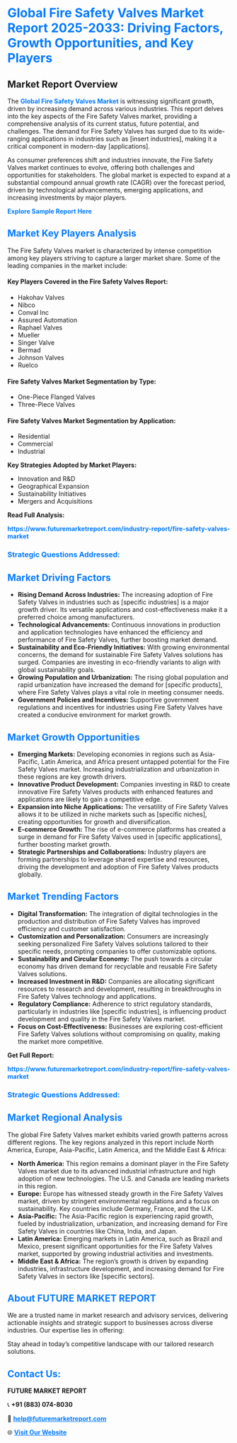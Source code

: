 <h1 style="color: #007BFF;">Global Fire Safety Valves Market Report 2025-2033: Driving Factors, Growth Opportunities, and Key Players</h1>

<section id="overview">
<h2>Market Report Overview</h2>
<p>The <a href="https://www.futuremarketreport.com/industry-report/fire-safety-valves-market" style="color: #007BFF; text-decoration: none;"><strong>Global Fire Safety Valves Market</strong></a> is witnessing significant growth, driven by increasing demand across various industries. This report delves into the key aspects of the Fire Safety Valves market, providing a comprehensive analysis of its current status, future potential, and challenges. The demand for Fire Safety Valves has surged due to its wide-ranging applications in industries such as [insert industries], making it a critical component in modern-day [applications].</p>
<p>As consumer preferences shift and industries innovate, the Fire Safety Valves market continues to evolve, offering both challenges and opportunities for stakeholders. The global market is expected to expand at a substantial compound annual growth rate (CAGR) over the forecast period, driven by technological advancements, emerging applications, and increasing investments by major players.</p>
</section>

<section id="overview">
<p><a href="https://www.futuremarketreport.com/request-sample/reportId=46184" style="color: #007BFF; text-decoration: none;"><strong>Explore Sample Report Here</strong></a></p>
</section>

<section id="key-players">
<h2 style="color: #007BFF;">Market Key Players Analysis</h2>
<p>The Fire Safety Valves market is characterized by intense competition among key players striving to capture a larger market share. Some of the leading companies in the market include:</p>
<h4>Key Players Covered in the Fire Safety Valves Report:</h4>
<ul><li>Hakohav Valves</li><li>Nibco</li><li>Conval Inc</li><li>Assured Automation</li><li>Raphael Valves</li><li>Mueller</li><li>Singer Valve</li><li>Bermad</li><li>Johnson Valves</li><li>Ruelco</li></ul>
<h4>Fire Safety Valves Market Segmentation by Type:</h4>
<ul><li>One-Piece Flanged Valves</li><li>Three-Piece Valves</li></ul>

<h4>Fire Safety Valves Market Segmentation by Application:</h4>
<ul><li>Residential</li><li>Commercial</li><li>Industrial</li></ul>
<p><strong>Key Strategies Adopted by Market Players:</strong></p>
<ul>
<li>Innovation and R&D</li>
<li>Geographical Expansion</li>
<li>Sustainability Initiatives</li>
<li>Mergers and Acquisitions</li>
</ul>
</section>

<section>
<p><strong>Read Full Analysis: </strong></p><a href="https://www.futuremarketreport.com/industry-report/fire-safety-valves-market" style="color: #007BFF; text-decoration: none;"><strong>https://www.futuremarketreport.com/industry-report/fire-safety-valves-market</strong></a>
<h3 style="color: #007BFF;">Strategic Questions Addressed:</h3>
</section>

<section id="driving-factors">
<h2 style="color: #007BFF;">Market Driving Factors</h2>
<ul>
<li><strong>Rising Demand Across Industries:</strong> The increasing adoption of Fire Safety Valves in industries such as [specific industries] is a major growth driver. Its versatile applications and cost-effectiveness make it a preferred choice among manufacturers.</li>
<li><strong>Technological Advancements:</strong> Continuous innovations in production and application technologies have enhanced the efficiency and performance of Fire Safety Valves, further boosting market demand.</li>
<li><strong>Sustainability and Eco-Friendly Initiatives:</strong> With growing environmental concerns, the demand for sustainable Fire Safety Valves solutions has surged. Companies are investing in eco-friendly variants to align with global sustainability goals.</li>
<li><strong>Growing Population and Urbanization:</strong> The rising global population and rapid urbanization have increased the demand for [specific products], where Fire Safety Valves plays a vital role in meeting consumer needs.</li>
<li><strong>Government Policies and Incentives:</strong> Supportive government regulations and incentives for industries using Fire Safety Valves have created a conducive environment for market growth.</li>
</ul>
</section>

<section id="growth-opportunities">
<h2 style="color: #007BFF;">Market Growth Opportunities</h2>
<ul>
<li><strong>Emerging Markets:</strong> Developing economies in regions such as Asia-Pacific, Latin America, and Africa present untapped potential for the Fire Safety Valves market. Increasing industrialization and urbanization in these regions are key growth drivers.</li>
<li><strong>Innovative Product Development:</strong> Companies investing in R&D to create innovative Fire Safety Valves products with enhanced features and applications are likely to gain a competitive edge.</li>
<li><strong>Expansion into Niche Applications:</strong> The versatility of Fire Safety Valves allows it to be utilized in niche markets such as [specific niches], creating opportunities for growth and diversification.</li>
<li><strong>E-commerce Growth:</strong> The rise of e-commerce platforms has created a surge in demand for Fire Safety Valves used in [specific applications], further boosting market growth.</li>
<li><strong>Strategic Partnerships and Collaborations:</strong> Industry players are forming partnerships to leverage shared expertise and resources, driving the development and adoption of Fire Safety Valves products globally.</li>
</ul>
</section>

<section id="trending-factors">
<h2 style="color: #007BFF;">Market Trending Factors</h2>
<ul>
<li><strong>Digital Transformation:</strong> The integration of digital technologies in the production and distribution of Fire Safety Valves has improved efficiency and customer satisfaction.</li>
<li><strong>Customization and Personalization:</strong> Consumers are increasingly seeking personalized Fire Safety Valves solutions tailored to their specific needs, prompting companies to offer customizable options.</li>
<li><strong>Sustainability and Circular Economy:</strong> The push towards a circular economy has driven demand for recyclable and reusable Fire Safety Valves solutions.</li>
<li><strong>Increased Investment in R&D:</strong> Companies are allocating significant resources to research and development, resulting in breakthroughs in Fire Safety Valves technology and applications.</li>
<li><strong>Regulatory Compliance:</strong> Adherence to strict regulatory standards, particularly in industries like [specific industries], is influencing product development and quality in the Fire Safety Valves market.</li>
<li><strong>Focus on Cost-Effectiveness:</strong> Businesses are exploring cost-efficient Fire Safety Valves solutions without compromising on quality, making the market more competitive.</li>
</ul>
</section>

<section>
<p><strong>Get Full Report: </strong></p><a href="https://www.futuremarketreport.com/industry-report/fire-safety-valves-market" style="color: #007BFF; text-decoration: none;"><strong>https://www.futuremarketreport.com/industry-report/fire-safety-valves-market</strong></a>
<h3 style="color: #007BFF;">Strategic Questions Addressed:</h3>
</section>


<section id="regional-analysis">
<h2 style="color: #007BFF;">Market Regional Analysis</h2>
<p>The global Fire Safety Valves market exhibits varied growth patterns across different regions. The key regions analyzed in this report include North America, Europe, Asia-Pacific, Latin America, and the Middle East & Africa:</p>
<ul>
<li><strong>North America:</strong> This region remains a dominant player in the Fire Safety Valves market due to its advanced industrial infrastructure and high adoption of new technologies. The U.S. and Canada are leading markets in this region.</li>
<li><strong>Europe:</strong> Europe has witnessed steady growth in the Fire Safety Valves market, driven by stringent environmental regulations and a focus on sustainability. Key countries include Germany, France, and the U.K.</li>
<li><strong>Asia-Pacific:</strong> The Asia-Pacific region is experiencing rapid growth, fueled by industrialization, urbanization, and increasing demand for Fire Safety Valves in countries like China, India, and Japan.</li>
<li><strong>Latin America:</strong> Emerging markets in Latin America, such as Brazil and Mexico, present significant opportunities for the Fire Safety Valves market, supported by growing industrial activities and investments.</li>
<li><strong>Middle East & Africa:</strong> The region’s growth is driven by expanding industries, infrastructure development, and increasing demand for Fire Safety Valves in sectors like [specific sectors].</li>
</ul>
</section>

<footer>
<h2 style="color: #007BFF;">About FUTURE MARKET REPORT</h2>
<p>We are a trusted name in market research and advisory services, delivering actionable insights and strategic support to businesses across diverse industries. Our expertise lies in offering:</p>

<p>Stay ahead in today’s competitive landscape with our tailored research solutions.</p>

<h2 style="color: #007BFF;">Contact Us:</h2>
<p><strong>FUTURE MARKET REPORT</strong></p>
<p>📞 <strong>+91 (883) 074-8030</strong></p>
<p>📧 <strong><a href="mailto:help@futuremarketreport.com" style="color: #007BFF;">help@futuremarketreport.com</a></strong></p>
<p>🌐 <strong><a href="https://www.futuremarketreport.com/" style="color: #007BFF;">Visit Our Website</a></strong></p>
</footer>